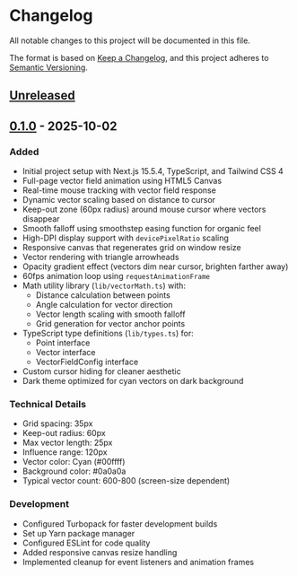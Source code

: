 # Changelog

All notable changes to this project will be documented in this file.

The format is based on [Keep a Changelog](https://keepachangelog.com/en/1.0.0/),
and this project adheres to [Semantic Versioning](https://semver.org/spec/v2.0.0.html).

## [Unreleased]

## [0.1.0] - 2025-10-02

### Added
- Initial project setup with Next.js 15.5.4, TypeScript, and Tailwind CSS 4
- Full-page vector field animation using HTML5 Canvas
- Real-time mouse tracking with vector field response
- Dynamic vector scaling based on distance to cursor
- Keep-out zone (60px radius) around mouse cursor where vectors disappear
- Smooth falloff using smoothstep easing function for organic feel
- High-DPI display support with `devicePixelRatio` scaling
- Responsive canvas that regenerates grid on window resize
- Vector rendering with triangle arrowheads
- Opacity gradient effect (vectors dim near cursor, brighten farther away)
- 60fps animation loop using `requestAnimationFrame`
- Math utility library (`lib/vectorMath.ts`) with:
  - Distance calculation between points
  - Angle calculation for vector direction
  - Vector length scaling with smooth falloff
  - Grid generation for vector anchor points
- TypeScript type definitions (`lib/types.ts`) for:
  - Point interface
  - Vector interface
  - VectorFieldConfig interface
- Custom cursor hiding for cleaner aesthetic
- Dark theme optimized for cyan vectors on dark background

### Technical Details
- Grid spacing: 35px
- Keep-out radius: 60px
- Max vector length: 25px
- Influence range: 120px
- Vector color: Cyan (#00ffff)
- Background color: #0a0a0a
- Typical vector count: 600-800 (screen-size dependent)

### Development
- Configured Turbopack for faster development builds
- Set up Yarn package manager
- Configured ESLint for code quality
- Added responsive canvas resize handling
- Implemented cleanup for event listeners and animation frames

[Unreleased]: https://github.com/aharbuz/field-mouse/compare/v0.1.0...HEAD
[0.1.0]: https://github.com/aharbuz/field-mouse/releases/tag/v0.1.0
